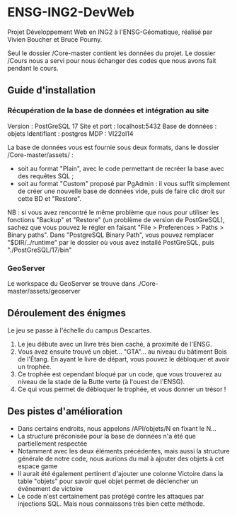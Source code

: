 # ENSG-ING2-DevWeb
Projet Développement Web en ING2 à l'ENSG-Géomatique, réalisé par Vivien Boucher et Bruce Pourny.

Seul le dossier /Core-master contient les données du projet. Le dossier /Cours nous a servi pour nous échanger des codes que nous avons fait pendant le cours.

## Guide d'installation
### Récupération de la base de données et intégration au site
Version : PostGreSQL 17
Site et port : localhost:5432
Base de données : objets
Identifiant : postgres
MDP : VI22ol14

La base de données vous est fournie sous deux formats, dans le dossier /Core-master/assets/ :
- soit au format "Plain", avec le code permettant de recréer la base avec des requêtes SQL ;
- soit au format "Custom" proposé par PgAdmin : il vous suffit simplement de créer une nouvelle base de données vide, puis de faire clic droit sur cette BD et "Restore".

NB : si vous avez rencontré le même problème que nous pour utiliser les fonctions "Backup" et "Restore" (un problème de version de PostGreSQL), sachez que vous pouvez le régler en faisant "File > Preferences > Paths > Binary paths". Dans "PostgreSQL Binary Path", vous pouvez remplacer "$DIR/../runtime" par le dossier où vous avez installé PostGreSQL, puis "./PostGreSQL/17/bin"

### GeoServer
Le workspace du GeoServer se trouve dans ./Core-master/assets/geoserver

## Déroulement des énigmes
Le jeu se passe à l'échelle du campus Descartes.
1. Le jeu débute avec un livre très bien caché, à proximité de l'ENSG.
2. Vous avez ensuite trouvé un objet... "GTA"... au niveau du bâtiment Bois de l'Étang. En ayant le livre de départ, vous pouvez le débloquer et avoir un trophée.
3. Ce trophée est cependant bloqué par un code, que vous trouverez au niveau de la stade de la Butte verte (à l'ouest de l'ENSG).
4. Ce qui vous permet de débloquer le trophée, et vous donner un trésor !

## Des pistes d'amélioration
- Dans certains endroits, nous appelons /API/objets/N en fixant le N...
- La structure préconisée pour la base de données n'a été que partiellement respectée
- Notamment avec les deux éléments précédentes, mais aussi la structure générale de notre code, nous aurions du mal à ajouter des objets à cet espace game
- Il aurait été également pertinent d'ajouter une colonne Victoire dans la table "objets" pour savoir quel objet permet de déclencher un événement de victoire
- Le code n'est certainement pas protégé contre les attaques par injections SQL. Mais nous connaissons très bien cette méthode.